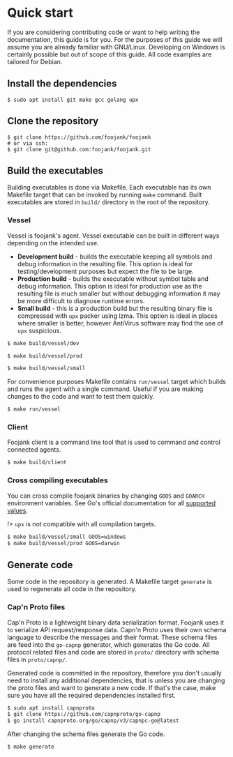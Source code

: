 # Quick start

If you are considering contributing code or want to help writing the documentation, this guide is for you.
For the purposes of this guide we will assume you are already familiar with GNU/Linux. Developing on Windows is certainly
possible but out of scope of this guide. All code examples are tailored for Debian.

## Install the dependencies

```shell
$ sudo apt install git make gcc golang upx
```

## Clone the repository

```shell
$ git clone https://github.com/foojank/foojank
# or via ssh:
$ git clone git@github.com:foojank/foojank.git
```

## Build the executables

Building executables is done via Makefile. Each executable has its own Makefile target that can be invoked by running `make` command. Built executables are stored in `build/`
directory in the root of the repository.

### Vessel

Vessel is foojank's agent. Vessel executable can be built in different ways depending on the intended use. 

- **Development build** - builds the executable keeping all symbols and debug information in the resulting file. This option is ideal for testing/development purposes but expect the file to be large.
- **Production build** - builds the executable without symbol table and debug information. This option is ideal for production use as the resulting file is much smaller but without debugging information it may be more difficult to diagnose runtime errors.
- **Small build** - this is a production build but the resulting binary file is compressed with `upx` packer using lzma. This option is ideal in places where smaller is better, however AntiVirus software may find the use of `upx` suspicious.

```bash
$ make build/vessel/dev

$ make build/vessel/prod

$ make build/vessel/small
```

For convenience purposes Makefile contains `run/vessel` target which builds and runs the agent with a single command. Useful if you are making changes to the code and want to test them quickly.

```bash
$ make run/vessel
```

### Client

Foojank client is a command line tool that is used to command and control connected agents.

```bash
$ make build/client
```

### Cross compiling executables

You can cross compile foojank binaries by changing `GOOS` and `GOARCH` environment variables. See Go's official documentation for all [supported values](https://go.dev/doc/install/source#environment).

!> `upx` is not compatible with all compilation targets.

```bash
$ make build/vessel/small GOOS=windows
$ make build/vessel/prod GOOS=darwin
```

## Generate code

Some code in the repository is generated. A Makefile target `generate` is used to regenerate all code in the repository.

### Cap'n Proto files

Cap'n Proto is a lightweight binary data serialization format. Foojank uses it to serialize API request/response data. Capn'n Proto uses their own schema language
to describe the messages and their format. These schema files are feed into the `go-capnp` generator, which generates the Go code. All protocol related files and code are stored in `proto/` directory with schema files in `proto/capnp/`.

Generated code is committed in the repository, therefore you don't usually need to install any additional dependencies, that is unless you are changing the proto files and want to generate a new code.
If that's the case, make sure you have all the required dependencies installed first.

```bash
$ sudo apt install capnproto
$ git clone https://github.com/capnproto/go-capnp
$ go install capnproto.org/go/capnp/v3/capnpc-go@latest
```

After changing the schema files generate the Go code.

```bash
$ make generate
```
